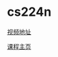 # cs224n
[视频地址](https://www.bilibili.com/video/BV1d6421f7oW)

[课程主页](https://web.stanford.edu/class/cs224n/)
